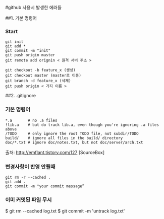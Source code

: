 #github 사용시 발생한 에러들

##1. 기본 명령어
### Start
	git init
	git add *
	git commit -m "init"
	git push origin master
	git remote add orignin < 원격 서버 주소 >

	git checkout -b feature_x (생성)
	git checkout master (master로 이동)
	git branch -d feature_x (삭제)
	git push origin < 가지 이름 >


##2. .gitignore

### 기본 명령어
	*.a       # no .a files
	!lib.a    # but do track lib.a, even though you're ignoring .a files above
	/TODO     # only ignore the root TODO file, not subdir/TODO
	build/    # ignore all files in the build/ directory
	doc/*.txt # ignore doc/notes.txt, but not doc/server/arch.txt


출처: http://emflant.tistory.com/127 [SourceBox]
### 변경사항이 반영 안될때
	git rm -r --cached .
	git add .
	git commit -m "your commit message”

### 이미 커밋된 파일 무시
$ git rm --cached log.txt
$ git commit -m 'untrack log.txt'

